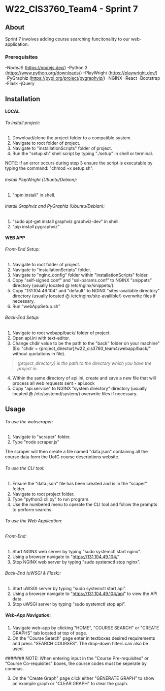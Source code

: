 # W22_CIS3760_Team4 - Sprint 7

<!-- ABOUT SECTION -->
## About 
Sprint 7 involves adding course searching funcitonality to our web-application.

### Prerequisites
-NodeJS (https://nodejs.dev/)
-Python 3 (https://www.python.org/downloads/)
-PlayWright (https://playwright.dev/)
-PyGraphiz (https://pypi.org/project/pygraphviz/)
-NGINX
-React
-Bootstrap
-Flask
-jQuery



<!-- INSTALL SECTION -->
## Installation
#### LOCAL
###### To install project:
1. Download/clone the project folder to a compatible system.
2. Navigate to root folder of project. 
3. Navigate to "installationScripts" folder of project.
4. Run the "setup.sh" shell script by typing "./setup" in shell or terminal.

NOTE: if an error occurs during step 3 ensure the script is executable by typing the command:
"chmod +x setup.sh".

###### Install PlayWright (Ubuntu/Debian):
1. "npm install" in shell.

###### Install Graphviz and PyGraphiz (Ubuntu/Debian):
1. "sudo apt-get install graphviz graphviz-dev" in shell.
2. "pip install pygraphviz"



#### WEB APP
###### Front-End Setup:
1. Navigate to root folder of project.
2. Navigate to "installationScripts" folder.
3. Navigate to "nginx_config" folder within "installationScripts" folder.
4. Copy "self-signed.conf" and "ssl-params.conf" to NGINX "snippets" directory (usually located @ /etc/nginx/snippets/).
5. Copy "131.104.49.104" and "default" to NGINX "sites-available directory" directory (usually located @ /etc/nginx/site-availible/) overwrite files if necessary.
6. Run "webAppSetup.sh"

###### Back-End Setup:
1. Navigate to root webapp/back/ folder of project.
2. Open api.ini with text-editor.
3. Change chdir value to be the path to the "back" folder on your machine" (Ex: "chdir = {project_director}/w22_cis3760_team4/webapp/back/" without quotations in file).
>*{project_directory} is the path to the directory which you have the project in.*
4. Within the same directory of api.ini, create and save a new file that will process all web requests sent - api.sock
5. Copy "api.service" to NGINX "system directory" directory (usually located @ /etc/systemd/system/) overwrite files if necessary.

<!-- USAGE SECTION -->
## Usage
###### To use the webscraper:
1. Navigate to "scraper" folder.
2. Type "node scraper.js"

The scraper will then create a file named "data.json" containing all the 
course data form the UofG course descriptions website.

###### To use the CLI tool:
1. Ensure the "data.json" file has been created and is in the "scaper" folder.
2. Navigate to root project folder.
3. Type "python3 cli.py" to run program.
4. Use the numbered menu to operate the CLI tool and follow the prompts to perform searchs.

###### To use the Web Application:
###### Front-End:
1. Start NGINX web server by typing "sudo systemctl start nginx".
2. Using a browser navigate to "https://131.104.49.104/".
3. Stop NGINX web server by typing "sudo systemctl stop nginx".

###### Back-End (uWSGI & Flask):
1. Start uWSGI server by typing "sudo systemctl start api".
2. Using a browser navigate to "https://131.104.49.104/api" to view the API data.
3. Stop uWSGI server by typing "sudo systemctl stop api".

##### Web-App Navigation:
1. Navigate web-app by clicking "HOME", "COURSE SEARCH" or "CREATE GRAPHS" tab located at top of page.
2. On the "Course Search" page enter in textboxes desired requirements and press "SEARCH COURSES". The drop-down filters can also be used.

####### NOTE: When entering input in the "Course Pre-requisites" or "Course Co-requisites" boxes, the course codes must be seperate by commas.

3. On the "Create Graph" page click either "GENERATE GRAPH" to show an example graph or "CLEAR GRAPH" to clear the graph.
